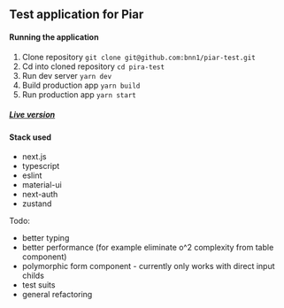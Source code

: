 ## Test application for Piar

#### Running the application

1. Clone repository `git clone git@github.com:bnn1/piar-test.git`
1. Cd into cloned repository `cd pira-test`
1. Run dev server `yarn dev`
1. Build production app `yarn build`
1. Run production app `yarn start`

##### [Live version](https://piar-test.vercel.app/login)
#### Stack used

- next.js
- typescript
- eslint
- material-ui
- next-auth
- zustand

Todo: 

- better typing
- better performance (for example eliminate o^2 complexity from table component)
- polymorphic form component - currently only works with direct input childs
- test suits 
- general refactoring